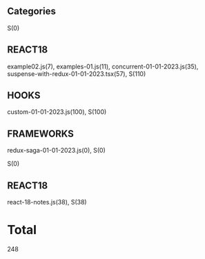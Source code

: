 ## Categories
S(0)

## REACT18
example02.js(7), examples-01.js(11), concurrent-01-01-2023.js(35), suspense-with-redux-01-01-2023.tsx(57), 
S(110)

## HOOKS
custom-01-01-2023.js(100), 
S(100)

## FRAMEWORKS
redux-saga-01-01-2023.js(0), 
S(0)

S(0)

## REACT18
react-18-notes.js(38), 
S(38)

# Total 
248
